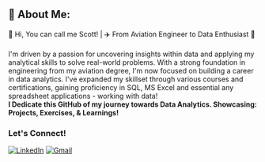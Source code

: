 ## 💫 About Me:
👋 Hi, You can call me Scott! | ✈️  From Aviation Engineer to Data Enthusiast 🚀 
<br>
<br> 
I'm driven by a passion for uncovering insights within data and applying my analytical skills to solve real-world problems. With a strong foundation in engineering from my aviation degree, I'm now focused on building a career in data analytics. I've expanded my skillset through various courses and certifications, gaining proficiency in SQL, MS Excel and essential any spreadsheet applications - working with data!
<br>
**I Dedicate this GitHub of my journey towards Data Analytics. Showcasing: Projects, Exercises, & Learnings!**
### Let's Connect!
[![LinkedIn](https://img.shields.io/badge/LinkedIn-0077B5?style=for-the-badge&logo=linkedin&logoColor=white&labelColor=blue)]([https://www.linkedin.com/in/[your-linkedin-profile]](https://www.linkedin.com/in/gabgandolpos/)) 
[![Gmail](https://img.shields.io/badge/Gmail-D14836?style=for-the-badge&logo=gmail&logoColor=white&labelColor=red)](mailto:scottgandolpos@gmail.com)
